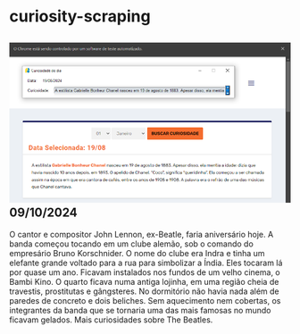 # curiosity-scraping
![Budget](./execucao.png)
09/10/2024
-
O cantor e compositor John Lennon, ex-Beatle, faria aniversário hoje. A banda começou tocando em um clube alemão, sob o comando do empresário Bruno Korschnider. O nome do clube era Indra e tinha um elefante grande voltado para a rua para simbolizar a Índia. Eles tocaram lá por quase um ano. Ficavam instalados nos fundos de um velho cinema, o Bambi Kino. O quarto ficava numa antiga lojinha, em uma região cheia de travestis, prostitutas e gângsteres. No dormitório não havia nada além de paredes de concreto e dois beliches. Sem aquecimento nem cobertas, os integrantes da banda que se tornaria uma das mais famosas no mundo ficavam gelados. Mais curiosidades sobre The Beatles.
